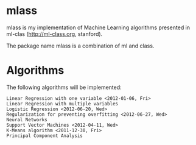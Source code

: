 # mlass

mlass is my implementation of Machine Learning algorithms presented in ml-clas (http://ml-class.org, stanford). 

The package name mlass is a combination of ml and class.


# Algorithms

The following algorithms will be implemented:

	Linear Regression with one variable <2012-01-06, Fri>
	Linear Regression with multiple variables
	Logistic Regression <2012-06-20, Wed>
	Regularization for preventing overfitting <2012-06-27, Wed>
	Neural Networks
	Support Vector Machines <2012-04-11, Wed>
	K-Means algorithm <2011-12-30, Fri>
	Principal Component Analysis



